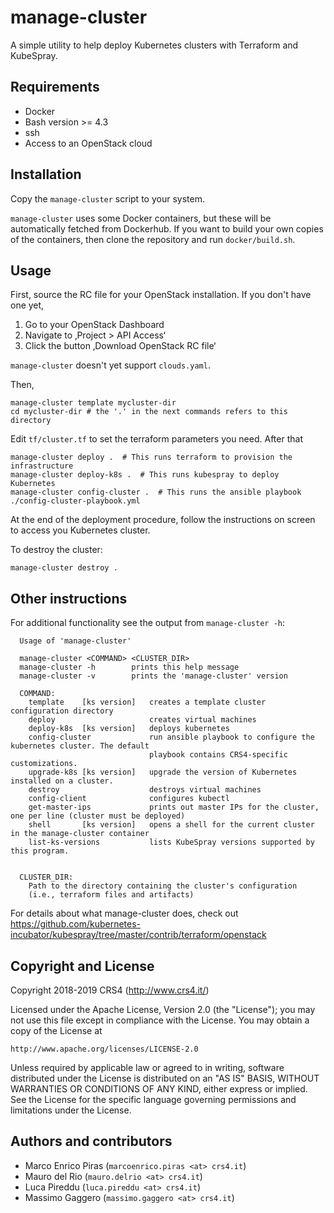 
# manage-cluster

A simple utility to help deploy Kubernetes clusters with Terraform and KubeSpray.

## Requirements

* Docker
* Bash version >= 4.3
* ssh
* Access to an OpenStack cloud

## Installation
Copy the `manage-cluster` script to your system.

`manage-cluster` uses some Docker containers, but these will be automatically
fetched from Dockerhub. If you want to build your own copies of the containers,
then clone the repository and run `docker/build.sh`.


## Usage

First, source the RC file for your OpenStack installation.  If you don't have
one yet,

1. Go to your OpenStack Dashboard
2. Navigate to ‚Project > API Access‘
3. Click the button ‚Download OpenStack RC file‘

`manage-cluster` doesn't yet support `clouds.yaml`.


Then,

    manage-cluster template mycluster-dir
    cd mycluster-dir # the '.' in the next commands refers to this directory

Edit `tf/cluster.tf` to set the terraform parameters you need.  After that

    manage-cluster deploy .  # This runs terraform to provision the infrastructure
    manage-cluster deploy-k8s .  # This runs kubespray to deploy Kubernetes
    manage-cluster config-cluster .  # This runs the ansible playbook ./config-cluster-playbook.yml

At the end of the deployment procedure, follow the instructions on screen to
access you Kubernetes cluster.


To destroy the cluster:

    manage-cluster destroy .


## Other instructions

For additional functionality see the output from `manage-cluster -h`:
```
  Usage of 'manage-cluster'

  manage-cluster <COMMAND> <CLUSTER_DIR>
  manage-cluster -h        prints this help message
  manage-cluster -v        prints the 'manage-cluster' version

  COMMAND:
    template    [ks version]   creates a template cluster configuration directory
    deploy                     creates virtual machines
    deploy-k8s  [ks version]   deploys kubernetes
    config-cluster             run ansible playbook to configure the kubernetes cluster. The default
                               playbook contains CRS4-specific customizations.
    upgrade-k8s [ks version]   upgrade the version of Kubernetes installed on a cluster.
    destroy                    destroys virtual machines
    config-client              configures kubectl
    get-master-ips             prints out master IPs for the cluster, one per line (cluster must be deployed)
    shell       [ks version]   opens a shell for the current cluster in the manage-cluster container
    list-ks-versions           lists KubeSpray versions supported by this program.


  CLUSTER_DIR:
    Path to the directory containing the cluster's configuration
    (i.e., terraform files and artifacts)
```


For details about what manage-cluster does, check out
https://github.com/kubernetes-incubator/kubespray/tree/master/contrib/terraform/openstack


## Copyright and License

Copyright 2018-2019 CRS4 (http://www.crs4.it/)

Licensed under the Apache License, Version 2.0 (the "License");
you may not use this file except in compliance with the License.
You may obtain a copy of the License at

    http://www.apache.org/licenses/LICENSE-2.0

Unless required by applicable law or agreed to in writing, software
distributed under the License is distributed on an "AS IS" BASIS,
WITHOUT WARRANTIES OR CONDITIONS OF ANY KIND, either express or implied.
See the License for the specific language governing permissions and
limitations under the License.

## Authors and contributors

* Marco Enrico Piras (`marcoenrico.piras <at> crs4.it`)
* Mauro del Rio (`mauro.delrio <at> crs4.it`)
* Luca Pireddu (`luca.pireddu <at> crs4.it`)
* Massimo Gaggero (`massimo.gaggero <at> crs4.it`)

